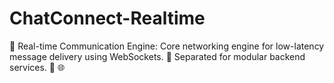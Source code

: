 # ChatConnect-Realtime
🔗 Real-time Communication Engine: Core networking engine for low-latency message delivery using WebSockets. 💬 Separated for modular backend services. 📡 🌐
